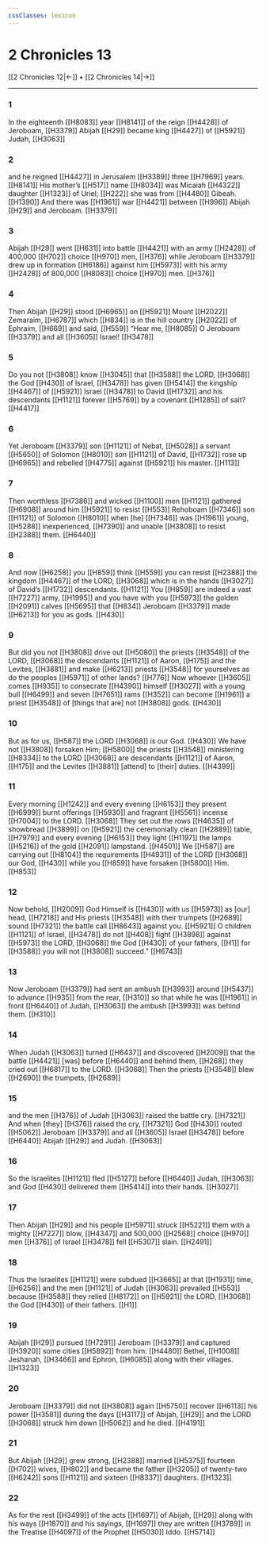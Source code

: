```yaml
---
cssClasses: lexicon
---
```


# 2 Chronicles 13

[[2 Chronicles 12|←]] • [[2 Chronicles 14|→]]

---

### 1
In the eighteenth [[H8083]] year [[H8141]] of the reign [[H4428]] of Jeroboam, [[H3379]] Abijah [[H29]] became king [[H4427]] of [[H5921]] Judah, [[H3063]]

### 2
and he reigned [[H4427]] in Jerusalem [[H3389]] three [[H7969]] years. [[H8141]] His mother’s [[H517]] name [[H8034]] was Micaiah [[H4322]] daughter [[H1323]] of Uriel; [[H222]] she was from [[H4480]] Gibeah. [[H1390]] And there was [[H1961]] war [[H4421]] between [[H996]] Abijah [[H29]] and Jeroboam. [[H3379]]

### 3
Abijah [[H29]] went [[H631]] into battle [[H4421]] with an army [[H2428]] of 400,000 [[H702]] choice [[H970]] men, [[H376]] while Jeroboam [[H3379]] drew up in formation [[H6186]] against him [[H5973]] with his army [[H2428]] of 800,000 [[H8083]] choice [[H970]] men. [[H376]]

### 4
Then Abijah [[H29]] stood [[H6965]] on [[H5921]] Mount [[H2022]] Zemaraim, [[H6787]] which [[H834]] is in the hill country [[H2022]] of Ephraim, [[H669]] and said, [[H559]] “Hear me, [[H8085]] O Jeroboam [[H3379]] and all [[H3605]] Israel! [[H3478]]

### 5
Do you not [[H3808]] know [[H3045]] that [[H3588]] the LORD, [[H3068]] the God [[H430]] of Israel, [[H3478]] has given [[H5414]] the kingship [[H4467]] of [[H5921]] Israel [[H3478]] to David [[H1732]] and his descendants [[H1121]] forever [[H5769]] by a covenant [[H1285]] of salt? [[H4417]]

### 6
Yet Jeroboam [[H3379]] son [[H1121]] of Nebat, [[H5028]] a servant [[H5650]] of Solomon [[H8010]] son [[H1121]] of David, [[H1732]] rose up [[H6965]] and rebelled [[H4775]] against [[H5921]] his master. [[H113]]

### 7
Then worthless [[H7386]] and wicked [[H1100]] men [[H1121]] gathered [[H6908]] around him [[H5921]] to resist [[H553]] Rehoboam [[H7346]] son [[H1121]] of Solomon [[H8010]] when [he] [[H7346]] was [[H1961]] young, [[H5288]] inexperienced, [[H7390]] and unable [[H3808]] to resist [[H2388]] them. [[H6440]]

### 8
And now [[H6258]] you [[H859]] think [[H559]] you can resist [[H2388]] the kingdom [[H4467]] of the LORD, [[H3068]] which is in the hands [[H3027]] of David’s [[H1732]] descendants. [[H1121]] You [[H859]] are indeed a vast [[H7227]] army, [[H1995]] and you have with you [[H5973]] the golden [[H2091]] calves [[H5695]] that [[H834]] Jeroboam [[H3379]] made [[H6213]] for you  as gods. [[H430]]

### 9
But did you not [[H3808]] drive out [[H5080]] the priests [[H3548]] of the LORD, [[H3068]] the descendants [[H1121]] of Aaron, [[H175]] and the Levites, [[H3881]] and make [[H6213]] priests [[H3548]] for yourselves  as do the peoples [[H5971]] of other lands? [[H776]] Now whoever [[H3605]] comes [[H935]] to consecrate [[H4390]] himself [[H3027]] with a young bull [[H6499]] and seven [[H7651]] rams [[H352]] can become [[H1961]] a priest [[H3548]] of [things that are] not [[H3808]] gods. [[H430]]

### 10
But as for us, [[H587]] the LORD [[H3068]] is our God. [[H430]] We have not [[H3808]] forsaken Him; [[H5800]] the priests [[H3548]] ministering [[H8334]] to the LORD [[H3068]] are descendants [[H1121]] of Aaron, [[H175]] and the Levites [[H3881]] [attend] to [their] duties. [[H4399]]

### 11
Every morning [[H1242]] and every evening [[H6153]] they present [[H6999]] burnt offerings [[H5930]] and fragrant [[H5561]] incense [[H7004]] to the LORD. [[H3068]] They set out the rows [[H4635]] of showbread [[H3899]] on [[H5921]] the ceremonially clean [[H2889]] table, [[H7979]] and every evening [[H6153]] they light [[H1197]] the lamps [[H5216]] of the gold [[H2091]] lampstand. [[H4501]] We [[H587]] are carrying out [[H8104]] the requirements [[H4931]] of the LORD [[H3068]] our God, [[H430]] while you [[H859]] have forsaken [[H5800]] Him. [[H853]]

### 12
Now behold, [[H2009]] God Himself is [[H430]] with us [[H5973]] as [our] head, [[H7218]] and His priests [[H3548]] with their trumpets [[H2689]] sound [[H7321]] the battle call [[H8643]] against you. [[H5921]] O children [[H1121]] of Israel, [[H3478]] do not [[H408]] fight [[H3898]] against [[H5973]] the LORD, [[H3068]] the God [[H430]] of your fathers, [[H1]] for [[H3588]] you will not [[H3808]] succeed.” [[H6743]]

### 13
Now Jeroboam [[H3379]] had sent an ambush [[H3993]] around [[H5437]] to advance [[H935]] from the rear, [[H310]] so that while he was [[H1961]] in front [[H6440]] of Judah, [[H3063]] the ambush [[H3993]] was behind them. [[H310]]

### 14
When Judah [[H3063]] turned [[H6437]] and discovered [[H2009]] that the battle [[H4421]] [was] before [[H6440]] and behind them, [[H268]] they cried out [[H6817]] to the LORD. [[H3068]] Then the priests [[H3548]] blew [[H2690]] the trumpets, [[H2689]]

### 15
and the men [[H376]] of Judah [[H3063]] raised the battle cry. [[H7321]] And when [they] [[H376]] raised the cry, [[H7321]] God [[H430]] routed [[H5062]] Jeroboam [[H3379]] and all [[H3605]] Israel [[H3478]] before [[H6440]] Abijah [[H29]] and Judah. [[H3063]]

### 16
So the Israelites [[H1121]] fled [[H5127]] before [[H6440]] Judah, [[H3063]] and God [[H430]] delivered them [[H5414]] into their hands. [[H3027]]

### 17
Then Abijah [[H29]] and his people [[H5971]] struck [[H5221]] them  with a mighty [[H7227]] blow, [[H4347]] and 500,000 [[H2568]] choice [[H970]] men [[H376]] of Israel [[H3478]] fell [[H5307]] slain. [[H2491]]

### 18
Thus the Israelites [[H1121]] were subdued [[H3665]] at that [[H1931]] time, [[H6256]] and the men [[H1121]] of Judah [[H3063]] prevailed [[H553]] because [[H3588]] they relied [[H8172]] on [[H5921]] the LORD, [[H3068]] the God [[H430]] of their fathers. [[H1]]

### 19
Abijah [[H29]] pursued [[H7291]] Jeroboam [[H3379]] and captured [[H3920]] some cities [[H5892]] from him: [[H4480]] Bethel, [[H1008]] Jeshanah, [[H3466]] and Ephron, [[H6085]] along with their villages. [[H1323]]

### 20
Jeroboam [[H3379]] did not [[H3808]] again [[H5750]] recover [[H6113]] his power [[H3581]] during the days [[H3117]] of Abijah, [[H29]] and the LORD [[H3068]] struck him down [[H5062]] and he died. [[H4191]]

### 21
But Abijah [[H29]] grew strong, [[H2388]] married [[H5375]] fourteen [[H702]] wives, [[H802]] and became the father [[H3205]] of twenty-two [[H6242]] sons [[H1121]] and sixteen [[H8337]] daughters. [[H1323]]

### 22
As for the rest [[H3499]] of the acts [[H1697]] of Abijah, [[H29]] along with his ways [[H1870]] and his sayings, [[H1697]] they are written [[H3789]] in the Treatise [[H4097]] of the Prophet [[H5030]] Iddo. [[H5714]]

